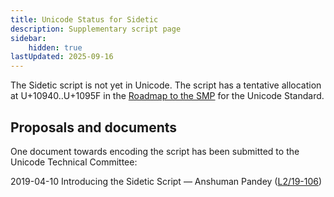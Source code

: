 ```yaml
---
title: Unicode Status for Sidetic
description: Supplementary script page
sidebar:
    hidden: true
lastUpdated: 2025-09-16
---
```


The Sidetic script is not yet in Unicode. The script has a tentative allocation at U+10940..U+1095F in the [Roadmap to the SMP](http://www.unicode.org/roadmaps/smp/) for the Unicode Standard.

## Proposals and documents

One document towards encoding the script has been submitted to the Unicode Technical Committee:

2019-04-10 Introducing the Sidetic Script — Anshuman Pandey ([L2/19-106](http://www.unicode.org/cgi-bin/GetMatchingDocs.pl?L2/19-106))
